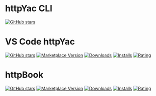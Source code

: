 # httpYac CLI
[![GitHub stars](https://img.shields.io/github/stars/Anweber/httpyac.svg?style=social&label=Star&maxAge=2592000)](https://GitHub.com/Anweber/httpyac/stargazers/)

# VS Code httpYac
[![GitHub stars](https://img.shields.io/github/stars/Anweber/vscode-httpyac.svg?style=social&label=Star&maxAge=2592000)](https://GitHub.com/Anweber/vscode-httpyac/stargazers/)
[![Marketplace Version](https://vsmarketplacebadge.apphb.com/version-short/anweber.vscode-httpyac.svg)](https://marketplace.visualstudio.com/items?itemName=anweber.vscode-httpyac) [![Downloads](https://vsmarketplacebadge.apphb.com/downloads/anweber.vscode-httpyac.svg)](https://marketplace.visualstudio.com/items?itemName=anweber.vscode-httpyac) [![Installs](https://vsmarketplacebadge.apphb.com/installs/anweber.vscode-httpyac.svg)](https://marketplace.visualstudio.com/items?itemName=anweber.vscode-httpyac) [![Rating](https://vsmarketplacebadge.apphb.com/rating/anweber.vscode-httpyac.svg)](https://marketplace.visualstudio.com/items?itemName=anweber.vscode-httpyac)

# httpBook
[![GitHub stars](https://img.shields.io/github/stars/Anweber/httpbook.svg?style=social&label=Star&maxAge=2592000)](https://GitHub.com/Anweber/httpbook/stargazers/)
[![Marketplace Version](https://vsmarketplacebadge.apphb.com/version-short/anweber.httpbook.svg)](https://marketplace.visualstudio.com/items?itemName=anweber.httpbook) [![Downloads](https://vsmarketplacebadge.apphb.com/downloads/anweber.httpbook.svg)](https://marketplace.visualstudio.com/items?itemName=anweber.httpbook) [![Installs](https://vsmarketplacebadge.apphb.com/installs/anweber.httpbook.svg)](https://marketplace.visualstudio.com/items?itemName=anweber.httpbook) [![Rating](https://vsmarketplacebadge.apphb.com/rating/anweber.httpbook.svg)](https://marketplace.visualstudio.com/items?itemName=anweber.httpbook)